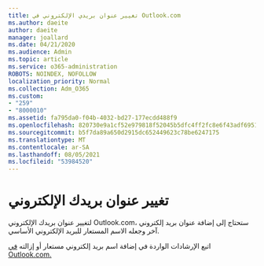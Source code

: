 ```yaml
---
title: تغيير عنوان بريدي الإلكتروني في Outlook.com
ms.author: daeite
author: daeite
manager: joallard
ms.date: 04/21/2020
ms.audience: Admin
ms.topic: article
ms.service: o365-administration
ROBOTS: NOINDEX, NOFOLLOW
localization_priority: Normal
ms.collection: Adm_O365
ms.custom:
- "259"
- "8000010"
ms.assetid: fa795da0-f04b-4032-bd27-177ecdd488f9
ms.openlocfilehash: 820730e9a1cf52e979818f52045b5dfc4ff2fc8e6f43adf695182ff5d148f4b3
ms.sourcegitcommit: b5f7da89a650d2915dc652449623c78be6247175
ms.translationtype: MT
ms.contentlocale: ar-SA
ms.lasthandoff: 08/05/2021
ms.locfileid: "53984520"
---
```

# <a name="change-your-email-address"></a>تغيير عنوان بريدك الإلكتروني

لتغيير عنوان بريدك الإلكتروني Outlook.com، ستحتاج إلى إضافة عنوان بريد إلكتروني آخر وجعله الاسم المستعار للبريد الإلكتروني الأساسي.
  
اتبع الإرشادات الواردة في إضافة اسم بريد إلكتروني مستعار أو إزالته [في Outlook.com.](https://support.office.com/article/459b1989-356d-40fa-a689-8f285b13f1f2?wt.mc_id=Office_Outlook_com_Alchemy)